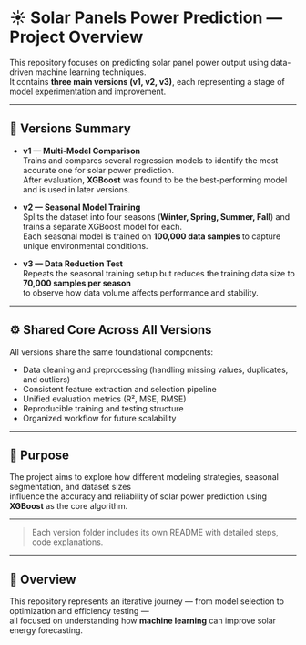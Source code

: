 # ☀️ Solar Panels Power Prediction — Project Overview

This repository focuses on predicting solar panel power output using data-driven machine learning techniques.  
It contains **three main versions (v1, v2, v3)**, each representing a stage of model experimentation and improvement.

---

## 🔁 Versions Summary

- **v1 — Multi-Model Comparison**  
  Trains and compares several regression models to identify the most accurate one for solar power prediction.  
  After evaluation, **XGBoost** was found to be the best-performing model and is used in later versions.

- **v2 — Seasonal Model Training**  
  Splits the dataset into four seasons (**Winter, Spring, Summer, Fall**) and trains a separate XGBoost model for each.  
  Each seasonal model is trained on **100,000 data samples** to capture unique environmental conditions.

- **v3 — Data Reduction Test**  
  Repeats the seasonal training setup but reduces the training data size to **70,000 samples per season**  
  to observe how data volume affects performance and stability.

---

## ⚙️ Shared Core Across All Versions
All versions share the same foundational components:
- Data cleaning and preprocessing (handling missing values, duplicates, and outliers)  
- Consistent feature extraction and selection pipeline  
- Unified evaluation metrics (R², MSE, RMSE)  
- Reproducible training and testing structure  
- Organized workflow for future scalability

---

## 🎯 Purpose
The project aims to explore how different modeling strategies, seasonal segmentation, and dataset sizes  
influence the accuracy and reliability of solar power prediction using **XGBoost** as the core algorithm.

---


> Each version folder includes its own README with detailed steps, code explanations.

---

## 🧩 Overview
This repository represents an iterative journey — from model selection to optimization and efficiency testing —  
all focused on understanding how **machine learning** can improve solar energy forecasting.
